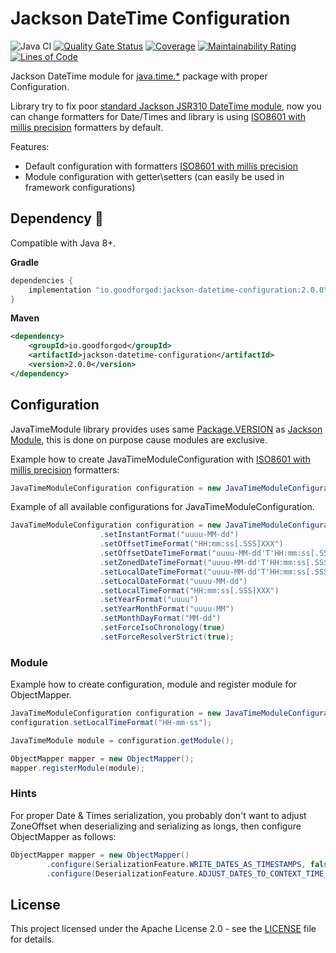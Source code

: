 # Jackson DateTime Configuration

![Java CI](https://github.com/GoodforGod/jackson-datetime-configuration/workflows/Java%20CI/badge.svg)
[![Quality Gate Status](https://sonarcloud.io/api/project_badges/measure?project=GoodforGod_jackson-datetime-configuration&metric=alert_status)](https://sonarcloud.io/dashboard?id=GoodforGod_jackson-datetime-configuration)
[![Coverage](https://sonarcloud.io/api/project_badges/measure?project=GoodforGod_jackson-datetime-configuration&metric=coverage)](https://sonarcloud.io/dashboard?id=GoodforGod_jackson-datetime-configuration)
[![Maintainability Rating](https://sonarcloud.io/api/project_badges/measure?project=GoodforGod_jackson-datetime-configuration&metric=sqale_rating)](https://sonarcloud.io/dashboard?id=GoodforGod_jackson-datetime-configuration)
[![Lines of Code](https://sonarcloud.io/api/project_badges/measure?project=GoodforGod_jackson-datetime-configuration&metric=ncloc)](https://sonarcloud.io/dashboard?id=GoodforGod_jackson-datetime-configuration)

Jackson DateTime module for [java.time.*](https://docs.oracle.com/en/java/javase/11/docs/api/java.base/java/time/package-summary.html) package with proper Configuration.

Library try to fix poor [standard Jackson JSR310 DateTime module](https://github.com/FasterXML/jackson-modules-java8/blob/2.14/datetime/src/main/java/com/fasterxml/jackson/datatype/jsr310/JavaTimeModule.java),
now you can change formatters for Date/Times
and library is using [ISO8601 with millis precision](https://goodforgod.dev/posts/2/) formatters by default.

Features:
- Default configuration with formatters [ISO8601 with millis precision](https://goodforgod.dev/posts/2/)
- Module configuration with getter\setters (can easily be used in framework configurations)

## Dependency :rocket:

Compatible with Java 8+.

**Gradle**
```groovy
dependencies {
    implementation "io.goodforgod:jackson-datetime-configuration:2.0.0"
}
```

**Maven**
```xml
<dependency>
    <groupId>io.goodforgod</groupId>
    <artifactId>jackson-datetime-configuration</artifactId>
    <version>2.0.0</version>
</dependency>
```

## Configuration

JavaTimeModule library provides uses same [Package.VERSION](https://github.com/GoodforGod/jackson-datetime-configuration/blob/master/src/main/java/io/goodforgod/jackson/module/datetime/configuration/JavaTimeModule.java#L41)
as [Jackson Module](https://github.com/FasterXML/jackson-modules-java8/blob/2.14/datetime/src/main/java/com/fasterxml/jackson/datatype/jsr310/JavaTimeModule.java#L114), 
this is done on purpose cause modules are exclusive.

Example how to create JavaTimeModuleConfiguration with [ISO8601 with millis precision](https://goodforgod.dev/posts/2/) formatters:
```java
JavaTimeModuleConfiguration configuration = new JavaTimeModuleConfiguration();
```

Example of all available configurations for JavaTimeModuleConfiguration.
```java
JavaTimeModuleConfiguration configuration = new JavaTimeModuleConfiguration()
                    .setInstantFormat("uuuu-MM-dd")                                     // Set Instant formatter
                    .setOffsetTimeFormat("HH:mm:ss[.SSS]XXX")                           // Set OffsetTime formatter
                    .setOffsetDateTimeFormat("uuuu-MM-dd'T'HH:mm:ss[.SSS]XXX")          // Set OffsetDateTime formatter
                    .setZonedDateTimeFormat("uuuu-MM-dd'T'HH:mm:ss[.SSS]XXX['['VV']']") // Set ZonedDateTime formatter
                    .setLocalDateTimeFormat("uuuu-MM-dd'T'HH:mm:ss[.SSS]")              // Set LocalDateTime formatter
                    .setLocalDateFormat("uuuu-MM-dd")                                   // Set LocalDate formatter
                    .setLocalTimeFormat("HH:mm:ss[.SSS]XXX")                            // Set LocalTime formatter
                    .setYearFormat("uuuu")                                              // Set Year formatter
                    .setYearMonthFormat("uuuu-MM")                                      // Set YearMonth formatter
                    .setMonthDayFormat("MM-dd")                                         // Set MonthDay formatter
                    .setForceIsoChronology(true)                                        // Forces IsoChronology for all formatters
                    .setForceResolverStrict(true);                                      // Forces ResolverStyle#STRICT for all formatters
```

### Module

Example how to create configuration, module and register module for ObjectMapper.

```java
JavaTimeModuleConfiguration configuration = new JavaTimeModuleConfiguration();
configuration.setLocalTimeFormat("HH-mm-ss");

JavaTimeModule module = configuration.getModule();

ObjectMapper mapper = new ObjectMapper();
mapper.registerModule(module);
```

### Hints

For proper Date & Times serialization, you probably don't want to adjust ZoneOffset when deserializing and serializing as longs, then configure ObjectMapper as follows:
```java
ObjectMapper mapper = new ObjectMapper()
        .configure(SerializationFeature.WRITE_DATES_AS_TIMESTAMPS, false)               // Don't write dates as longs
        .configure(DeserializationFeature.ADJUST_DATES_TO_CONTEXT_TIME_ZONE, false);    // Don't change ZoneOffset to local
```

## License

This project licensed under the Apache License 2.0 - see the [LICENSE](LICENSE) file for details.

